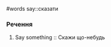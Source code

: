 #words 
say::сказати
<!--SR:!2022-11-13,3,250-->
### Речення
1. Say something :: Скажи що-небудь
<!--SR:!2022-11-13,3,250-->
